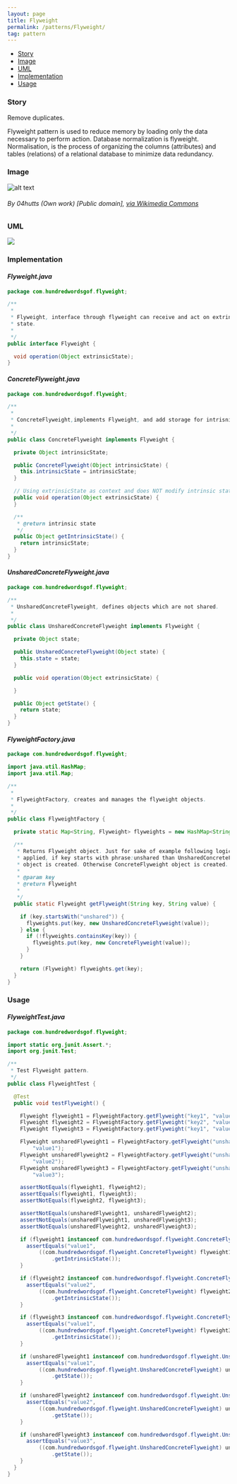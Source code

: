 ```yaml
---
layout: page
title: Flyweight
permalink: /patterns/Flyweight/
tag: pattern
---
```


* [Story](#Story)
* [Image](#Image)
* [UML](#UML)
* [Implementation](#Implementation)
* [Usage](#Usage)


###  <a id="Story"></a>Story 

Remove duplicates.

Flyweight pattern is used to reduce memory by loading only the data necessary to perform action.
Database normalization is flyweight. Normalisation, is the process of organizing the columns (attributes) and tables (relations) of a relational database to minimize data redundancy.





###  <a id="Image"></a>Image 


![alt text](http://www.design-patterns-stories.com/assets/img/image/flyweight.jpg "Database Normalization")  
###### By 04hutts (Own work) [Public domain], <a href="https://commons.wikimedia.org/wiki/File%3ANormalFormDiagram.png">via Wikimedia Commons</a>



###  <a id="UML"></a>UML
[![](http://www.design-patterns-stories.com/assets/img/uml/flyweight.png)](http://www.design-patterns-stories.com/assets/img/uml/flyweight.png)

###  <a id="Implementation"></a>Implementation 

#### *Flyweight.java* 
```java 
package com.hundredwordsgof.flyweight;

/**
 * 
 * Flyweight, interface through flyweight can receive and act on extrinsic
 * state.
 *
 */
public interface Flyweight {

  void operation(Object extrinsicState);
}
```

#### *ConcreteFlyweight.java* 
```java 
package com.hundredwordsgof.flyweight;

/**
 * 
 * ConcreteFlyweight,implements Flyweight, and add storage for intrisnic state.
 *
 */
public class ConcreteFlyweight implements Flyweight {

  private Object intrinsicState;

  public ConcreteFlyweight(Object intrinsicState) {
    this.intrinsicState = intrinsicState;
  }

  // Using extrinsicState as context and does NOT modify intrinsic state.
  public void operation(Object extrinsicState) {
  }

  /**
   * @return intrinsic state
   */
  public Object getIntrinsicState() {
    return intrinsicState;
  }
}
```

#### *UnsharedConcreteFlyweight.java* 
```java 
package com.hundredwordsgof.flyweight;

/**
 * UnsharedConcreteFlyweight, defines objects which are not shared.
 *
 */
public class UnsharedConcreteFlyweight implements Flyweight {

  private Object state;

  public UnsharedConcreteFlyweight(Object state) {
    this.state = state;
  }

  public void operation(Object extrinsicState) {

  }

  public Object getState() {
    return state;
  }
}
```

#### *FlyweightFactory.java* 
```java 
package com.hundredwordsgof.flyweight;

import java.util.HashMap;
import java.util.Map;

/**
 * 
 * FlyweightFactory, creates and manages the flyweight objects.
 *
 */
public class FlyweightFactory {

  private static Map<String, Flyweight> flyweights = new HashMap<String, Flyweight>();

  /**
   * Returns Flyweight object. Just for sake of example following logic is
   * applied, if key starts with phrase:unshared than UnsharedConcreteFlyweight
   * object is created. Otherwise ConcreteFlyweight object is created.
   * 
   * @param key
   * @return Flyweight
   * 
   */
  public static Flyweight getFlyweight(String key, String value) {

    if (key.startsWith("unshared")) {
      flyweights.put(key, new UnsharedConcreteFlyweight(value));
    } else {
      if (!flyweights.containsKey(key)) {
        flyweights.put(key, new ConcreteFlyweight(value));
      }
    }

    return (Flyweight) flyweights.get(key);
  }
}
```

###  <a id="Usage"></a>Usage 

#### *FlyweightTest.java* 
```java 
package com.hundredwordsgof.flyweight;

import static org.junit.Assert.*;
import org.junit.Test;

/**
 * Test Flyweight pattern.
 */
public class FlyweightTest {

  @Test
  public void testFlyweight() {

    Flyweight flyweight1 = FlyweightFactory.getFlyweight("key1", "value1");
    Flyweight flyweight2 = FlyweightFactory.getFlyweight("key2", "value2");
    Flyweight flyweight3 = FlyweightFactory.getFlyweight("key1", "value3");

    Flyweight unsharedFlyweight1 = FlyweightFactory.getFlyweight("unsharedKey1",
        "value1");
    Flyweight unsharedFlyweight2 = FlyweightFactory.getFlyweight("unsharedKey2",
        "value2");
    Flyweight unsharedFlyweight3 = FlyweightFactory.getFlyweight("unsharedKey1",
        "value3");

    assertNotEquals(flyweight1, flyweight2);
    assertEquals(flyweight1, flyweight3);
    assertNotEquals(flyweight2, flyweight3);

    assertNotEquals(unsharedFlyweight1, unsharedFlyweight2);
    assertNotEquals(unsharedFlyweight1, unsharedFlyweight3);
    assertNotEquals(unsharedFlyweight2, unsharedFlyweight3);

    if (flyweight1 instanceof com.hundredwordsgof.flyweight.ConcreteFlyweight) {
      assertEquals("value1",
          ((com.hundredwordsgof.flyweight.ConcreteFlyweight) flyweight1)
              .getIntrinsicState());
    }

    if (flyweight2 instanceof com.hundredwordsgof.flyweight.ConcreteFlyweight) {
      assertEquals("value2",
          ((com.hundredwordsgof.flyweight.ConcreteFlyweight) flyweight2)
              .getIntrinsicState());
    }

    if (flyweight3 instanceof com.hundredwordsgof.flyweight.ConcreteFlyweight) {
      assertEquals("value1",
          ((com.hundredwordsgof.flyweight.ConcreteFlyweight) flyweight3)
              .getIntrinsicState());
    }

    if (unsharedFlyweight1 instanceof com.hundredwordsgof.flyweight.UnsharedConcreteFlyweight) {
      assertEquals("value1",
          ((com.hundredwordsgof.flyweight.UnsharedConcreteFlyweight) unsharedFlyweight1)
              .getState());
    }

    if (unsharedFlyweight2 instanceof com.hundredwordsgof.flyweight.UnsharedConcreteFlyweight) {
      assertEquals("value2",
          ((com.hundredwordsgof.flyweight.UnsharedConcreteFlyweight) unsharedFlyweight2)
              .getState());
    }

    if (unsharedFlyweight3 instanceof com.hundredwordsgof.flyweight.UnsharedConcreteFlyweight) {
      assertEquals("value3",
          ((com.hundredwordsgof.flyweight.UnsharedConcreteFlyweight) unsharedFlyweight3)
              .getState());
    }
  }
}
```

